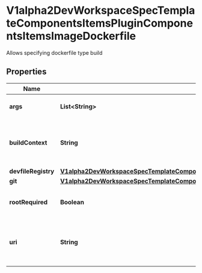 

# V1alpha2DevWorkspaceSpecTemplateComponentsItemsPluginComponentsItemsImageDockerfile

Allows specifying dockerfile type build
## Properties

Name | Type | Description | Notes
------------ | ------------- | ------------- | -------------
**args** | **List&lt;String&gt;** | The arguments to supply to the dockerfile build. |  [optional]
**buildContext** | **String** | Path of source directory to establish build context. Defaults to ${PROJECT_SOURCE} in the container |  [optional]
**devfileRegistry** | [**V1alpha2DevWorkspaceSpecTemplateComponentsItemsPluginComponentsItemsImageDockerfileDevfileRegistry**](V1alpha2DevWorkspaceSpecTemplateComponentsItemsPluginComponentsItemsImageDockerfileDevfileRegistry.md) |  |  [optional]
**git** | [**V1alpha2DevWorkspaceSpecTemplateComponentsItemsPluginComponentsItemsImageDockerfileGit**](V1alpha2DevWorkspaceSpecTemplateComponentsItemsPluginComponentsItemsImageDockerfileGit.md) |  |  [optional]
**rootRequired** | **Boolean** | Specify if a privileged builder pod is required.  Default value is &#x60;false&#x60; |  [optional]
**uri** | **String** | URI Reference of a Dockerfile. It can be a full URL or a relative URI from the current devfile as the base URI. |  [optional]



